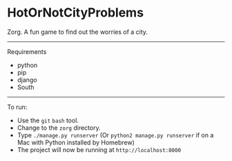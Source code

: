 HotOrNotCityProblems
====================

Zorg. A fun game to find out the worries of a city.

---

Requirements

 - python
 - pip
 - django
 - South

---

To run:

 - Use the `git` `bash` tool.
 - Change to the `zorg` directory.
 - Type `./manage.py runserver` (Or `python2 manage.py runserver` if on a Mac with Python installed by Homebrew)
 - The project will now be running at `http://localhost:8000`
 
 
